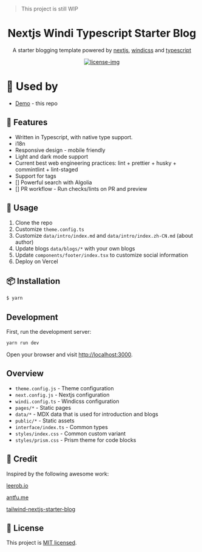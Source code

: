 > This project is still WIP

<div align="center">
  <h1>Nextjs Windi Typescript Starter Blog</h1>
</div>

<div align="center">

A starter blogging template powered by [nextjs], [windicss] and [typescript]

[![license-img]][license-link]

[nextjs]: https://nextjs.org
[windicss]: https://windicss.org
[typescript]: https://www.typescriptlang.org/
[license-img]: https://img.shields.io/badge/license-MIT-blue.svg
[license-link]: https://github.com/n0ruSh/nextjs-windi-typescript-starter-blog/blob/main/LICENSE

</div>

# 💖 Used by

- [Demo](https://nextjs-windi-typescript-starter-blog-n0rush.vercel.app/) - this repo

## 🎉 Features

- Written in Typescript, with native type support.
- i18n
- Responsive design - mobile friendly
- Light and dark mode support
- Current best web engineering practices: lint + prettier + husky + commintlint + lint-staged
- Support for tags
- [] Powerful search with Algolia
- [] PR workflow - Run checks/lints on PR and preview

## 🔨 Usage

1. Clone the repo
1. Customize `theme.config.ts`
1. Customize `data/intro/index.md` and `data/intro/index.zh-CN.md` (about author)
1. Update blogs `data/blogs/*` with your own blogs
1. Update `components/footer/index.tsx` to customize social information
1. Deploy on Vercel

## 📦 Installation

```bash
$ yarn
```

## Development

First, run the development server:

```bash
yarn run dev
```

Open your browser and visit [http://localhost:3000](http://localhost:3000).

## Overview

- `theme.config.js` - Theme configuration
- `next.config.js` - Nextjs configuration
- `windi.config.ts` - Windicss configuration
- `pages/*` - Static pages
- `data/*` - MDX data that is used for introduction and blogs
- `public/*` - Static assets
- `interface/index.ts` - Common types
- `styles/index.css` - Common custom variant
- `styles/prism.css` - Prism theme for code blocks

## 🙏 Credit

Inspired by the following awesome work:

[leerob.io](https://github.com/leerob/leerob.io)

[antfu.me](https://github.com/antfu/antfu.me)

[tailwind-nextjs-starter-blog](https://github.com/timlrx/tailwind-nextjs-starter-blog)

## 🎈 License

This project is [MIT licensed](./LICENSE).
